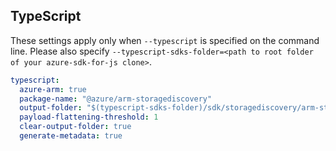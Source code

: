 ## TypeScript

These settings apply only when `--typescript` is specified on the command line.
Please also specify `--typescript-sdks-folder=<path to root folder of your azure-sdk-for-js clone>`.

```yaml $(typescript)
typescript:
  azure-arm: true
  package-name: "@azure/arm-storagediscovery"
  output-folder: "$(typescript-sdks-folder)/sdk/storagediscovery/arm-storagediscovery"
  payload-flattening-threshold: 1
  clear-output-folder: true
  generate-metadata: true
```

